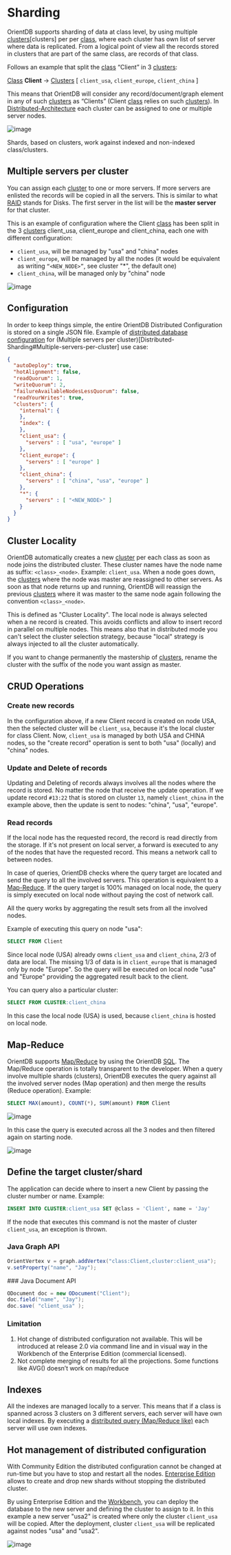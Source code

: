 # Sharding

OrientDB supports sharding of data at class level, by using multiple [clusters](Concepts.md#cluster)[clusters] per per [class](Concepts.md#class), where each cluster has own list of server where data is replicated. From a logical point of view all the records stored in clusters that are part of the same class, are records of that class.

Follows an example that split the [class](Concepts.md#class) “Client” in 3 [clusters](Concepts.md#cluster):

[Class](Concepts.md#class) **Client** -> [Clusters](Concepts.md#cluster) [ `client_usa`, `client_europe`, `client_china` ]

This means that OrientDB will consider any record/document/graph element in any of such [clusters](Concepts.md#cluster) as “Clients” (Client [class](Concepts.md#class) relies on such [clusters](Concepts.md#cluster)). In [Distributed-Architecture](Distributed-Architecture.md) each cluster can be assigned to one or multiple server nodes.

![image](http://www.orientdb.org/images/distributed-sharding-class.png)

Shards, based on clusters, work against indexed and non-indexed class/clusters.

## Multiple servers per cluster
You can assign each [cluster](Concepts.md#cluster) to one or more servers. If more servers are enlisted the records will be copied in all the servers. This is similar to what [RAID](http://en.wikipedia.org/wiki/RAID) stands for Disks. The first server in the list will be the **master server** for that cluster.

This is an example of configuration where the Client [class](Concepts.md#class) has been split in the 3 [clusters](Concepts.md#cluster) client_usa, client_europe and client_china, each one with different configuration:
- `client_usa`, will be managed by "usa" and "china" nodes
- `client_europe`, will be managed by all the nodes (it would be equivalent as writing `“<NEW_NODE>”`, see cluster "*", the default one)
- `client_china`, will be managed only by "china" node

![image](http://www.orientdb.org/images/distributed-sharding-replica-class.png)

## Configuration
In order to keep things simple, the entire OrientDB Distributed Configuration is stored on a single JSON file.
Example of [distributed database configuration](Distributed-Configuration.md#default-distributed-db-configjson) for (Multiple servers per cluster)[Distributed-Sharding#Multiple-servers-per-cluster] use case:

```json
{
  "autoDeploy": true,
  "hotAlignment": false,
  "readQuorum": 1,
  "writeQuorum": 2,
  "failureAvailableNodesLessQuorum": false,
  "readYourWrites": true,
  "clusters": {
    "internal": {
    },
    "index": {
    },
    "client_usa": {
      "servers" : [ "usa", "europe" ]
    },
    "client_europe": {
      "servers" : [ "europe" ]
    },
    "client_china": {
      "servers" : [ "china", "usa", "europe" ]
    },
    "*": {
      "servers" : [ "<NEW_NODE>" ]
    }
  }
}
```

## Cluster Locality 

OrientDB automatically creates a new [cluster](Concepts.md#cluster) per each class as soon as node joins the distributed cluster. These cluster names have the node name as suffix: `<class>_<node>`. Example: `client_usa`. When a node goes down, the [clusters](Concepts.md#cluster) where the node was master are reassigned to other servers. As soon as that node returns up and running, OrientDB will reassign the previous [clusters](Concepts.md#cluster) where it was master to the same node again following the convention `<class>_<node>`.

This is defined as "Cluster Locality". The local node is always selected when a ne record is created. This avoids conflicts and allow to insert record in parallel on multiple nodes. This means also that in distributed mode you can't select the cluster selection strategy, because "local" strategy is always injected to all the cluster automatically.

If you want to change permanently the mastership of [clusters](Concepts.md#cluster), rename the cluster with the suffix of the node you want assign as master.

## CRUD Operations
### Create new records

In the configuration above, if a new Client record is created on node USA, then the selected cluster will be `client_usa`, because it's the local cluster for class Client. Now, `client_usa` is managed by both USA and CHINA nodes, so the "create record" operation is sent to both "usa" (locally) and "china" nodes.

### Update and Delete of records

Updating and Deleting of records always involves all the nodes where the record is stored. No matter the node that receive the update operation. If we update record `#13:22` that is stored on cluster `13`, namely `client_china` in the example above, then the update is sent to nodes: "china", "usa", "europe".

### Read records

If the local node has the requested record, the record is read directly from the storage. If it's not present on local server, a forward is executed to any of the nodes that have the requested record. This means a network call to between nodes.

In case of queries, OrientDB checks where the query target are located and send the query to all the involved servers. This operation is equivalent to a [Map-Reduce](Distributed-Sharding.md#map-reduce). If the query target is 100% managed on local node, the query is simply executed on local node without paying the cost of network call.

All the query works by aggregating the result sets from all the involved nodes. 

Example of executing this query on node "usa":

```sql
SELECT FROM Client
```

Since local node (USA) already owns `client_usa` and `client_china`, 2/3 of data are local. The missing 1/3 of data is in `client_europe` that is managed only by node "Europe". So the query will be executed on local node "usa" and "Europe" providing the aggregated result back to the client.

You can query also a particular cluster:

```sql
SELECT FROM CLUSTER:client_china
```

In this case the local node (USA) is used, because `client_china` is hosted on local node.

## Map-Reduce
OrientDB supports [Map/Reduce](http://en.wikipedia.org/wiki/MapReduce) by using the OrientDB [SQL](SQL.md). The Map/Reduce operation is totally transparent to the developer. When a query involve multiple shards (clusters), OrientDB executes the query against all the involved server nodes (Map operation) and then merge the results (Reduce operation). Example:

```sql
SELECT MAX(amount), COUNT(*), SUM(amount) FROM Client
```

![image](http://www.orientdb.org/images/distributed-query-map.png)

In this case the query is executed across all the 3 nodes and then filtered again on starting node.

![image](http://www.orientdb.org/images/distributed-query-reduce.png)

## Define the target cluster/shard
The application can decide where to insert a new Client by passing the cluster number or name. Example:

```sql
INSERT INTO CLUSTER:client_usa SET @class = 'Client', name = 'Jay'
```

If the node that executes this command is not the master of cluster `client_usa`, an exception is thrown.

### Java Graph API

```java
OrientVertex v = graph.addVertex("class:Client,cluster:client_usa");
v.setProperty("name", "Jay");
```

### Java Document API

```java
ODocument doc = new ODocument("Client");
doc.field("name", "Jay");
doc.save( "client_usa" );
```

### Limitation

1. Hot change of distributed configuration not available. This will be introduced at release 2.0 via command line and in visual way in the Workbench of the Enterprise Edition (commercial licensed).
1. Not complete merging of results for all the projections. Some functions like AVG() doesn’t work on map/reduce


## Indexes
All the indexes are managed locally to a server. This means that if a class is spanned across 3 clusters on 3 different servers, each server will have own local indexes. By executing a [distributed query (Map/Reduce like)](Distributed-Sharding.md#mapreduce) each server will use own indexes.

## Hot management of distributed configuration
With Community Edition the distributed configuration cannot be changed at run-time but you have to stop and restart all the nodes. [Enterprise Edition](http://www.orientechnologies.com/orientdb-enterprise) allows to create and drop new shards without stopping the distributed cluster.

By using Enterprise Edition and the [Workbench](http://www.orientechnologies.com/enterprise/last/clustermgmt.html), you can deploy the database to the new server and defining the cluster to assign to it. In this example a new server "usa2" is created where only the cluster `client_usa` will be copied. After the deployment, cluster `client_usa` will be replicated against nodes "usa" and "usa2".

![image](http://www.orientdb.org/images/distributed-sharding-addserver.png)
